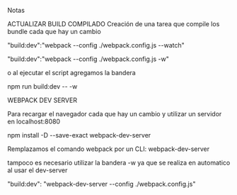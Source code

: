 Notas

ACTUALIZAR BUILD COMPILADO
Creación de una tarea que compile los bundle cada que hay un cambio

"build:dev":"webpack --config ./webpack.config.js --watch"

"build:dev":"webpack --config ./webpack.config.js -w"

o al ejecutar el script agregamos la bandera

npm run build:dev -- -w

WEBPACK DEV SERVER

Para recargar el navegador cada que hay un cambio y utilizar un servidor en localhost:8080

npm install -D --save-exact webpack-dev-server

Remplazamos el comando webpack por un CLI:   webpack-dev-server

tampoco es necesario utilizar la bandera -w ya que se realiza en automatico al usar el dev-server

"build:dev": "webpack-dev-server --config ./webpack.config.js"